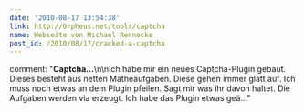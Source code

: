 ```yaml
---
date: '2010-08-17 13:54:38'
link: http://0rpheus.net/tools/captcha
name: Webseite von Michael Rennecke
post_id: /2010/08/17/cracked-a-captcha
---
```


comment: "<strong>Captcha...</strong>\n\nIch habe mir ein neues Captcha-Plugin gebaut. Dieses besteht aus netten Matheaufgaben. Diese gehen immer glatt auf. Ich muss noch etwas an dem Plugin pfeilen. Sagt mir was ihr davon haltet. Die Aufgaben werden via erzeugt. Ich habe das Plugin etwas geä..."

